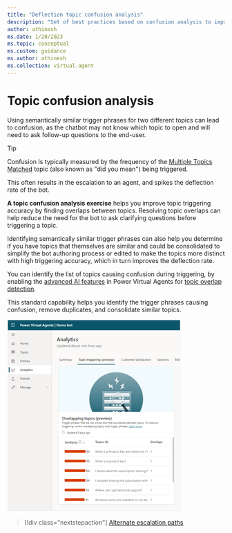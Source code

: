 ```yaml
---
title: "Deflection topic confusion analysis"
description: "Set of best practices based on confusion analysis to improve the deflection rate of a Power Virtual Agents chatbot"
author: athinesh
ms.date: 1/20/2023
ms.topic: conceptual
ms.custom: guidance
ms.author: athinesh
ms.collection: virtual-agent
---
```

# Topic confusion analysis

Using semantically similar trigger phrases for two different topics can lead to confusion, as the chatbot may not know which topic to open and will need to ask follow-up questions to the end-user.

> [!TIP]
> Confusion Is typically measured by the frequency of the [Multiple Topics Matched](/power-virtual-agents/preview/authoring-system-topics#multiple-topics-matched) topic (also known as "did you mean") being triggered.

This often results in the escalation to an agent, and spikes the deflection rate of the bot.

**A topic confusion analysis exercise** helps you improve topic triggering accuracy by finding overlaps between topics.
Resolving topic overlaps can help reduce the need for the bot to ask clarifying questions before triggering a topic.

Identifying semantically similar trigger phrases can also help you determine if you have topics that themselves are similar and could be consolidated to simplify the bot authoring process or edited to make the topics more distinct with high triggering accuracy, which in turn improves the deflection rate.

You can identify the list of topics causing confusion during triggering, by enabling the [advanced AI features](/power-virtual-agents/advanced-ai-features) in Power Virtual Agents for [topic overlap detection](/power-virtual-agents/advanced-ai-features#topic-overlap-detection).

This standard capability helps you identify the trigger phrases causing confusion, remove duplicates, and consolidate similar topics.

![topic confusion analysis](./media/introduction/df-topic-confusion-analysis.png)

> [!div class="nextstepaction"]
> [Alternate escalation paths](deflection-alternate-escalation-paths.md)
